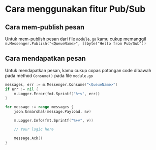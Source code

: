 # Cara menggunakan fitur Pub/Sub

## Cara mem-publish pesan

Untuk mem-publish pesan dari file `module.go` kamu cukup memanggil `m.Messenger.Publish("<QueueName>", []byte("Hello from Pub/Sub"))`

## Cara mendapatkan pesan

Untuk mendapatkan pesan, kamu cukup copas potongan code dibawah pada method `Consume()` pada file `module.go`

```go
messages, err := m.Messenger.Consume("<QueueName>")
if err != nil {
    m.Logger.Error(fmt.Sprintf("%+v", err))
}

for message := range messages {
    json.Unmarshal(message.Payload, &v)

    m.Logger.Info(fmt.Sprintf("%+v", v))

    // Your logic here

    message.Ack()
}
```
